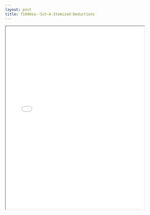 ```yaml
---
layout: post
title: f1040sa--Sch-A-Itemized-Deductions
---
```


<div class="pdf-container">
<iframe src="/ea/_pdf-2-md/f1040sa--Sch-A-Itemized-Deductions.pdf" height="600" width="90%" allowFullScreen="true"></iframe>
</div>

